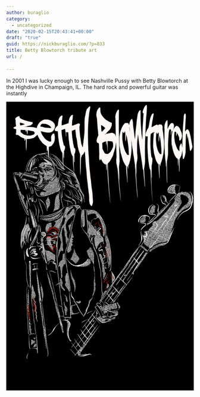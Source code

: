 ```yaml
---
author: buraglio
category:
  - uncategorized
date: "2020-02-15T20:43:41+00:00"
draft: "true"
guid: https://nickburaglio.com/?p=833
title: Betty Blowtorch tribute art
url: /

---
```

In 2001 I was lucky enough to see Nashville Pussy with Betty Blowtorch at the Highdive in Champaign, IL. The hard rock and powerful guitar was instantly

![](/wp-content/uploads/2020/02/Bianca-Blowtorch-666x1024.png)
